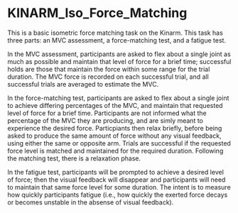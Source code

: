 # KINARM_Iso_Force_Matching

This is a basic isometric force matching task on the Kinarm. This task has three parts: an MVC assessment, a force-matching test, and a fatigue test.

In the MVC assessment, participants are asked to flex about a single joint as much as possible and maintain that level of force for a brief time; successful holds are those that maintain the force within some range for the trial duration. The MVC force is recorded on each successful trial, and all successful trials are averaged to estimate the MVC.

In the force-matching test, participants are asked to flex about a single joint to achieve differing percentages of the MVC, and maintain that requested level of force for a brief time. Participants are not informed what the percentage of the MVC they are producing, and are simly meant to experience the desired force. Particpiants then relax briefly, before being asked to produce the same amount of force without any visual feedback, using either the same or opposite arm. Trials are successful if the requested force level is matched and maintained for the required duration. Following the matching test, there is a relaxation phase.

In the fatigue test, participants will be prompted to achieve a desired level of force; then the visual feedback will disappear and participants will need to maintain that same force level for some duration. The intent is to measure how quickly participants fatigue (i.e., how quickly the exerted force decays or becomes unstable in the absense of visual feedback).
